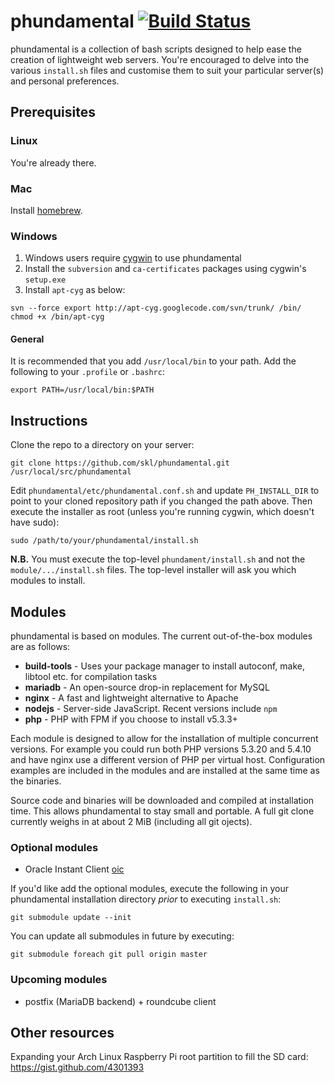 # phundamental [![Build Status](https://travis-ci.org/skl/phundamental.png?branch=master)](https://travis-ci.org/skl/phundamental)

phundamental is a collection of bash scripts designed to help ease the creation of lightweight
web servers. You're encouraged to delve into the various `install.sh` files and customise them
to suit your particular server(s) and personal preferences.

## Prerequisites

### Linux

You're already there.

### Mac

Install [homebrew](http://mxcl.github.com/homebrew/).

### Windows

1. Windows users require [cygwin](http://www.cygwin.com/) to use phundamental
1. Install the `subversion` and `ca-certificates` packages using cygwin's `setup.exe`
1. Install `apt-cyg` as below:

```
svn --force export http://apt-cyg.googlecode.com/svn/trunk/ /bin/
chmod +x /bin/apt-cyg
```

#### General

It is recommended that you add `/usr/local/bin` to your path. Add the following to your `.profile` or `.bashrc`:

    export PATH=/usr/local/bin:$PATH

## Instructions

Clone the repo to a directory on your server:

    git clone https://github.com/skl/phundamental.git /usr/local/src/phundamental

Edit `phundamental/etc/phundamental.conf.sh` and update `PH_INSTALL_DIR` to point to your cloned
repository path if you changed the path above. Then execute the installer as root (unless you're
running cygwin, which doesn't have sudo):

    sudo /path/to/your/phundamental/install.sh

**N.B.** You must execute the top-level ``phundament/install.sh`` and not the ``module/.../install.sh`` files. The
top-level installer will ask you which modules to install.

## Modules

phundamental is based on modules. The current out-of-the-box modules are as follows:

* **build-tools** - Uses your package manager to install autoconf, make, libtool etc. for compilation tasks
* **mariadb** - An open-source drop-in replacement for MySQL
* **nginx** - A fast and lightweight alternative to Apache
* **nodejs** - Server-side JavaScript. Recent versions include `npm`
* **php** - PHP with FPM if you choose to install v5.3.3+

Each module is designed to allow for the installation of multiple concurrent versions. For example you could
run both PHP versions 5.3.20 and 5.4.10 and have nginx use a different version of PHP per virtual host.
Configuration examples are included in the modules and are installed at the same time as the binaries.

Source code and binaries will be downloaded and compiled at installation time. This allows phundamental to
stay small and portable. A full git clone currently weighs in at about 2 MiB (including all git ojects).

### Optional modules

* Oracle Instant Client [oic](https://github.com/skl/phundamental-oic)

If you'd like add the optional modules, execute the following in your phundamental
installation directory *prior* to executing `install.sh`:

    git submodule update --init

You can update all submodules in future by executing:

    git submodule foreach git pull origin master

### Upcoming modules

* postfix (MariaDB backend) + roundcube client

## Other resources

Expanding your Arch Linux Raspberry Pi root partition to fill the SD card: https://gist.github.com/4301393
